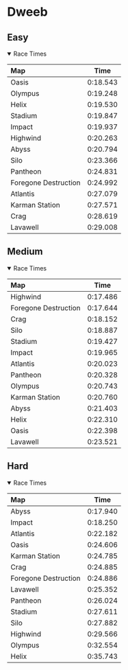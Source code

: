 # Dweeb
## Easy
<details open>
<summary>Race Times</summary>

| Map      | Time  |
| :------------- | :-----: |
| Oasis              | 0:18.543 |
| Olympus              | 0:19.248 |
| Helix              | 0:19.530 |
| Stadium              | 0:19.847 |
| Impact              | 0:19.937 |
| Highwind              | 0:20.263 |
| Abyss              | 0:20.794 |
| Silo              | 0:23.366 |
| Pantheon              | 0:24.831 |
| Foregone Destruction              | 0:24.992 |
| Atlantis              | 0:27.079 |
| Karman Station              | 0:27.571 |
| Crag              | 0:28.619 |
| Lavawell              | 0:29.008 |

</details>

## Medium
<details open>
<summary>Race Times</summary>

| Map      | Time  |
| :------------- | :-----: |
| Highwind              | 0:17.486 |
| Foregone Destruction              | 0:17.644 |
| Crag              | 0:18.152 |
| Silo              | 0:18.887 |
| Stadium              | 0:19.427 |
| Impact              | 0:19.965 |
| Atlantis              | 0:20.023 |
| Pantheon              | 0:20.328 |
| Olympus              | 0:20.743 |
| Karman Station              | 0:20.760 |
| Abyss              | 0:21.403 |
| Helix              | 0:22.310 |
| Oasis              | 0:22.398 |
| Lavawell              | 0:23.521 |

</details>

## Hard
<details open>
<summary>Race Times</summary>

| Map      | Time  |
| :------------- | :-----: |
| Abyss              | 0:17.940 |
| Impact              | 0:18.250 |
| Atlantis              | 0:22.182 |
| Oasis              | 0:24.606 |
| Karman Station              | 0:24.785 |
| Crag              | 0:24.885 |
| Foregone Destruction              | 0:24.886 |
| Lavawell              | 0:25.352 |
| Pantheon              | 0:26.024 |
| Stadium              | 0:27.611 |
| Silo              | 0:27.882 |
| Highwind              | 0:29.566 |
| Olympus              | 0:32.554 |
| Helix              | 0:35.743 |

</details>

